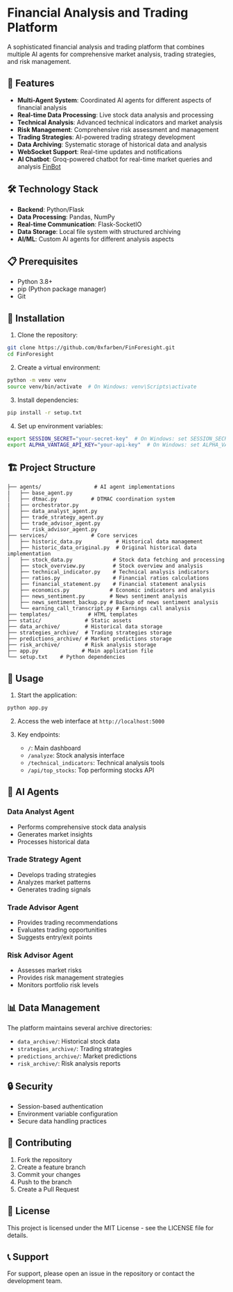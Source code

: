 # Financial Analysis and Trading Platform

A sophisticated financial analysis and trading platform that combines multiple AI agents for comprehensive market analysis, trading strategies, and risk management.

## 🚀 Features

- **Multi-Agent System**: Coordinated AI agents for different aspects of financial analysis
- **Real-time Data Processing**: Live stock data analysis and processing
- **Technical Analysis**: Advanced technical indicators and market analysis
- **Risk Management**: Comprehensive risk assessment and management
- **Trading Strategies**: AI-powered trading strategy development
- **Data Archiving**: Systematic storage of historical data and analysis
- **WebSocket Support**: Real-time updates and notifications
- **AI Chatbot**: Groq-powered chatbot for real-time market queries and analysis [FinBot](chat.finforesight.dev)

## 🛠️ Technology Stack

- **Backend**: Python/Flask
- **Data Processing**: Pandas, NumPy
- **Real-time Communication**: Flask-SocketIO
- **Data Storage**: Local file system with structured archiving
- **AI/ML**: Custom AI agents for different analysis aspects

## 📋 Prerequisites

- Python 3.8+
- pip (Python package manager)
- Git

## 🔧 Installation

1. Clone the repository:
```bash
git clone https://github.com/0xfarben/FinForesight.git
cd FinForesight
```

2. Create a virtual environment:
```bash
python -m venv venv
source venv/bin/activate  # On Windows: venv\Scripts\activate
```

3. Install dependencies:
```bash
pip install -r setup.txt
```

4. Set up environment variables:
```bash
export SESSION_SECRET="your-secret-key"  # On Windows: set SESSION_SECRET=your-secret-key
export ALPHA_VANTAGE_API_KEY="your-api-key"  # On Windows: set ALPHA_VANTAGE_API_KEY=your-api-key
```

## 🏗️ Project Structure

```
├── agents/                 # AI agent implementations
|   ├── base_agent.py  
│   ├── dtmac.py           # DTMAC coordination system
|   ├── orchestrator.py  
│   ├── data_analyst_agent.py
│   ├── trade_strategy_agent.py
│   ├── trade_advisor_agent.py
│   └── risk_advisor_agent.py
├── services/              # Core services
│   ├── historic_data.py           # Historical data management
│   ├── historic_data_original.py  # Original historical data implementation
│   ├── stock_data.py             # Stock data fetching and processing
│   ├── stock_overview.py         # Stock overview and analysis
│   ├── technical_indicator.py    # Technical analysis indicators
│   ├── ratios.py                 # Financial ratios calculations
│   ├── financial_statement.py    # Financial statement analysis
│   ├── economics.py             # Economic indicators and analysis
│   ├── news_sentiment.py        # News sentiment analysis
│   ├── news_sentiment_backup.py # Backup of news sentiment analysis
│   └── earning_call_transcript.py # Earnings call analysis
├── templates/            # HTML templates
├── static/              # Static assets
├── data_archive/        # Historical data storage
├── strategies_archive/  # Trading strategies storage
├── predictions_archive/ # Market predictions storage
├── risk_archive/        # Risk analysis storage
├── app.py              # Main application file
└── setup.txt    # Python dependencies
```

## 🚀 Usage

1. Start the application:
```bash
python app.py
```

2. Access the web interface at `http://localhost:5000`

3. Key endpoints:
   - `/`: Main dashboard
   - `/analyze`: Stock analysis interface
   - `/technical_indicators`: Technical analysis tools
   - `/api/top_stocks`: Top performing stocks API

## 🤖 AI Agents

### Data Analyst Agent
- Performs comprehensive stock data analysis
- Generates market insights
- Processes historical data

### Trade Strategy Agent
- Develops trading strategies
- Analyzes market patterns
- Generates trading signals

### Trade Advisor Agent
- Provides trading recommendations
- Evaluates trading opportunities
- Suggests entry/exit points

### Risk Advisor Agent
- Assesses market risks
- Provides risk management strategies
- Monitors portfolio risk levels

## 📊 Data Management

The platform maintains several archive directories:
- `data_archive/`: Historical stock data
- `strategies_archive/`: Trading strategies
- `predictions_archive/`: Market predictions
- `risk_archive/`: Risk analysis reports

## 🔒 Security

- Session-based authentication
- Environment variable configuration
- Secure data handling practices

## 🤝 Contributing

1. Fork the repository
2. Create a feature branch
3. Commit your changes
4. Push to the branch
5. Create a Pull Request

## 📝 License

This project is licensed under the MIT License - see the LICENSE file for details.

## 📞 Support

For support, please open an issue in the repository or contact the development team. 
